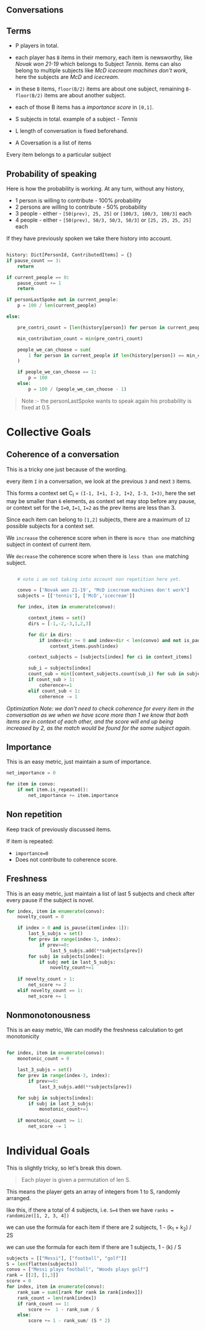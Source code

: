 Conversations
---

## Terms

- P players in total.

- each player has `B` items in their memory, each item is newsworthy, like *Novak won 21-19* which belongs to Subject *Tennis*. items can also belong to multiple subjects like *McD icecream machines don't work*, here the subjects are *McD* and *icecream*.

- in these `B` items, `floor(B/2)` items are about one subject, remaining `B-floor(B/2)` items are about another subject.

- each of those B items has a *importance score* in `[0,1]`.

- S subjects in total. example of a subject - *Tennis*

- L length of conversation is fixed beforehand.

- A Coversation is a list of items 

Every item belongs to a particular subject


## Probability of speaking
Here is how the probability is working.
At any turn, without any history,

- 1 person is willing to contribute - 100% probability
- 2 persons are willing to contribute - 50% probability
- 3 people - either - `[50(prev), 25, 25]` or `[100/3, 100/3, 100/3]` each
- 4 people - either - `[50(prev), 50/3, 50/3, 50/3]` or `[25, 25, 25, 25]` each

If they have previously spoken we take there history into account.

```python

history: Dict[PersonId, ContributedItems] = {}
if pause_count == 3:
    return

if current_people == 0:
    pause_count += 1
    return

if personLastSpoke not in current_people:
    p = 100 / len(current_people)

else:

    pre_contri_count = [len(history[person]) for person in current_people]

    min_contribution_count = min(pre_contri_count)

    people_we_can_choose = sum(
        1 for person in current_people if len(history[person]) == min_contribution_count
    )

    if people_we_can_choose == 1:
        p = 100
    else:
        p = 100 / (people_we_can_choose - 1)
```

> Note :- the personLastSpoke wants to speak again his probability is fixed at 0.5

# Collective Goals

## Coherence of a conversation

This is a tricky one just because of the wording.

every item `I` in a conversation, we look at the previous `3` and next `3` items.

This forms a context set C<sub>I</sub> = `(I-1, I+1, I-2, I+2, I-3, I+3)`, here the set may be smaller than `6` elements, as context set may stop before any pause, or context set for the `I=0`, `I=1`, `I=2` as the prev items are less than 3.

Since each item can belong to `[1,2]` subjects, there are a maximum of `12` possible subjects for a context set. 

We `increase` the coherence score when in there is `more than one` matching subject in context of current item.

We `decrease` the coherence score when there is `less than one` matching subject.

```python

    # note i am not taking into account non repetition here yet.

    convo = ['Novak won 21-19', "McD icecream machines don't work"]
    subjects = [['tennis'], ['McD','icecream']]

    for index, item in enumerate(convo):

        context_items = set()
        dirs = [-1,-2,-3,1,2,3]

        for dir in dirs:
            if index+dir >= 0 and index+dir < len(convo) and not is_pause(convo[index+dir]):
                context_items.push(index)

        context_subjects = [subjects[index] for ci in context_items]

        sub_i = subjects[index]
        count_sub = min([context_subjects.count(sub_i) for sub in subjects[index]])
        if count_sub > 1:
            coherence+=1
        elif count_sub < 1:
            coherence -= 1

```

*Optimization Note:  we don't need to check coherence for every item in the conversation as we when we have score more than 1 we know that both items are in context of each other, and the score will end up being increased by 2, as the match would be found for the same subject again.*


## Importance

This is an easy metric, just maintain a sum of importance.

```python
net_importance = 0

for item in convo:
    if not item.is_repeated():
        net_importance += item.importance

```

## Non repetition

Keep track of previously discussed items.

If item is repeated:

- `importance=0`
- Does not contribute to coherence score.


## Freshness

This is an easy metric, just maintain a list of last 5 subjects and check after every pause if the subject is novel.

```python
for index, item in enumerate(convo):
    novelty_count = 0

    if index > 0 and is_pause(item[index-1]):
        last_5_subjs = set()
        for prev in range(index-5, index):
            if prev>=0:
                last_5_subjs.add(**subjects[prev])
        for subj in subjects[index]:
            if subj not in last_5_subjs:
                novelty_count+=1
    
    if novelty_count > 1:
        net_score += 2
    elif novelty_count == 1:
        net_score += 1

```

## Nonmonotonousness


This is an easy metric, We can modify the freshness calculation to get monotonicity

```python

for index, item in enumerate(convo):
    monotonic_count = 0

    last_3_subjs = set()
    for prev in range(index-3, index):
        if prev>=0:
            last_3_subjs.add(**subjects[prev])

    for subj in subjects[index]:
        if subj in last_3_subjs:
            monotonic_count+=1
    
    if monotonic_count >= 1:
        net_score -= 1

```

# Individual Goals

This is slightly tricky, so let's break this down.

> Each player is given a permutation of len S.

This means the player gets an array of integers from 1 to S, randomly arranged.

like this, if there a total of 4 subjects, i.e. `S=4` then we have `ranks = randomize([1, 2, 3, 4])`

we can use the formula for each item if there are 2 subjects, 1 - (k<sub>1</sub> + k<sub>2</sub>) / 2S

we can use the formula for each item if there are 1 subjects, 1 - (k) / S

```python
subjects = [["Messi"], ["football", "golf"]]
S = len(flatten(subjects))
convo = ["Messi plays football", "Woods plays golf"]
rank = [[2], [1,3]]
score = 0
for index, item in enumerate(convo):
    rank_sum = sum([rank for rank in rank[index]])
    rank_count = len(rank[index])
    if rank_count == 1:
        score +=  1 - rank_sum / S
    else:
        score += 1 - rank_sum/ (S * 2)
```


